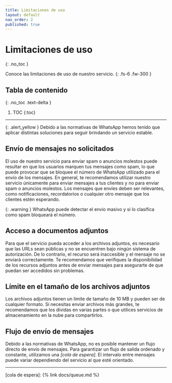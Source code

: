 ```yaml
---
title: Limitaciones de uso
layout: default
nav_order: 2
published: true
---
```


# Limitaciones de uso
{: .no_toc }

Conoce las limitaciones de uso de nuestro servicio.
{: .fs-6 .fw-300 }

## Tabla de contenido
{: .no_toc .text-delta }

1. TOC
{:toc}

---

{: .alert_yellow }
Debido a las normativas de WhatsApp hemos tenido que aplicar distintas soluciones para seguir brindando un servicio estable.

## Envío de mensajes no solicitados

El uso de nuestro servicio para enviar spam o anuncios molestos puede resultar en que los usuarios marquen tus mensajes como spam, lo que puede provocar que se bloquee el número de WhatsApp utilizado para el envío de los mensajes. En general, te recomendamos utilizar nuestro servicio únicamente para enviar mensajes a tus clientes y no para enviar spam o anuncios molestos. Los mensajes que envíes deben ser relevantes, como notificaciones, recordatorios o cualquier otro mensaje que los clientes estén esperando.

{: .warning }
WhatsApp puede detectar el envio masivo y si lo clasifica como spam bloqueará el número.

## Acceso a documentos adjuntos

Para que el servicio pueda acceder a los archivos adjuntos, es necesario que las URLs sean públicas y no se encuentren bajo ningún sistema de autorización. De lo contrario, el recurso será inaccesible y el mensaje no se enviará correctamente. Te recomendamos que verifiques la disponibilidad de los recursos adjuntos antes de enviar mensajes para asegurarte de que puedan ser accedidos sin problemas.

## Límite en el tamaño de los archivos adjuntos

Los archivos adjuntos tienen un límite de tamaño de 10 MB y pueden ser de cualquier formato. Si necesitas enviar archivos más grandes, te recomendamos que los dividas en varias partes o que utilices servicios de almacenamiento en la nube para compartirlos.

## Flujo de envío de mensajes

Debido a las normativas de WhatsApp, no es posible mantener un flujo directo de envío de mensajes. Para garantizar un flujo de salida ordenado y constante, utilizamos una _[cola de espera]_. El intervalo entre mensajes puede variar dependiendo del servicio al que esté orientado.

---

[cola de espera]: {% link docs/queue.md %}
